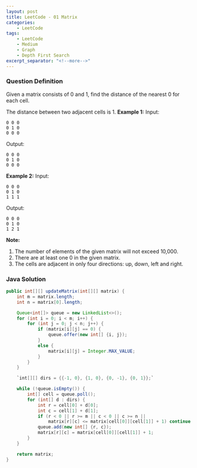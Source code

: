 ```yaml
---
layout: post
title: LeetCode - 01 Matrix
categories:
    - LeetCode
tags:
    - LeetCode
    - Medium
    - Graph
    - Depth First Search
excerpt_separator: "<!--more-->"
---
```


### Question Definition
Given a matrix consists of 0 and 1, find the distance of the nearest 0 for each cell.
<!--more-->

The distance between two adjacent cells is 1.
**Example 1:**
Input:
```
0 0 0
0 1 0
0 0 0
```
Output:
```
0 0 0
0 1 0
0 0 0
```
**Example 2:**
Input:
```
0 0 0
0 1 0
1 1 1
```
Output:
```
0 0 0
0 1 0
1 2 1
```

**Note:**
1. The number of elements of the given matrix will not exceed 10,000.
2. There are at least one 0 in the given matrix.
3. The cells are adjacent in only four directions: up, down, left and right.

### Java Solution
```java
public int[][] updateMatrix(int[][] matrix) {
    int m = matrix.length;
    int n = matrix[0].length;

    Queue<int[]> queue = new LinkedList<>();
    for (int i = 0; i < m; i++) {
        for (int j = 0; j < n; j++) {
            if (matrix[i][j] == 0) {
                queue.offer(new int[] {i, j});
            }
            else {
                matrix[i][j] = Integer.MAX_VALUE;
            }
        }
    }

    `int[][] dirs = {{-1, 0}, {1, 0}, {0, -1}, {0, 1}};`

    while (!queue.isEmpty()) {
        int[] cell = queue.poll();
        for (int[] d : dirs) {
            int r = cell[0] + d[0];
            int c = cell[1] + d[1];
            if (r < 0 || r >= m || c < 0 || c >= n ||
                matrix[r][c] <= matrix[cell[0]][cell[1]] + 1) continue;
            queue.add(new int[] {r, c});
            matrix[r][c] = matrix[cell[0]][cell[1]] + 1;
        }
    }

    return matrix;
}
```